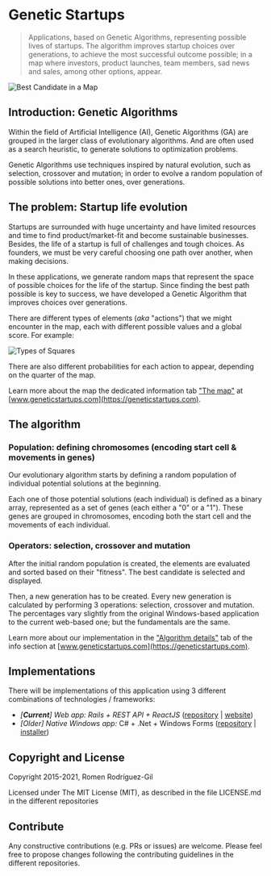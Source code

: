 # Genetic Startups
> Applications, based on Genetic Algorithms, representing possible lives of startups. The algorithm improves startup choices over generations, to achieve the most successful outcome possible; in a map where investors, product launches, team members, sad news and sales, among other options, appear.

![Best Candidate in a Map](https://s3-eu-west-1.amazonaws.com/genetic-startups/info/map-best-candidate.png "Showing the best candidate of 15 generations in the given map")

## Introduction: Genetic Algorithms

Within the field of Artificial Intelligence (AI), Genetic Algorithms (GA) are grouped in the larger class of evolutionary algorithms. And are often used as a search heuristic, to generate solutions to optimization problems.

Genetic Algorithms use techniques inspired by natural evolution, such as selection, crossover and mutation; in order to evolve a random population of possible solutions into better ones, over generations.

## The problem: Startup life evolution

Startups are surrounded with huge uncertainty and have limited resources and time to find product/market-fit and become sustainable businesses. Besides, the life of a startup is full of challenges and tough choices. As founders, we must be very careful choosing one path over another, when making decisions.

In these applications, we generate random maps that represent the space of possible choices for the life of the startup. Since finding the best path possible is key to success, we have developed a Genetic Algorithm that improves choices over generations.

There are different types of elements (_aka_ "actions") that we might encounter in the map, each with different possible values and a global score. For example:

![Types of Squares](https://s3-eu-west-1.amazonaws.com/genetic-startups/info/gs-web-cell-types.png "Description of all possible squares in the map")

There are also different probabilities for each action to appear, depending on the quarter of the map.

Learn more about the map the dedicated information tab ["The map"](https://geneticstartups.com/info/map) at [www.geneticstartups.com](https://geneticstartups.com).

## The algorithm

### Population: defining chromosomes (encoding start cell & movements in genes)

Our evolutionary algorithm starts by defining a random population of individual potential solutions at the beginning.

Each one of those potential solutions (each individual) is defined as a binary array, represented as a set of genes (each either a "0" or a "1"). These genes are grouped in chromosomes, encoding both the start cell and the movements of each individual.

### Operators: selection, crossover and mutation

After the initial random population is created, the elements are evaluated and sorted based on their "fitness". The best candidate is selected and displayed.

Then, a new generation has to be created. Every new generation is calculated by performing 3 operations: selection, crossover and mutation. The percentages vary slightly from the original Windows-based application to the current web-based one; but the fundamentals are the same.

Learn more about our implementation in the ["Algorithm details"](https://geneticstartups.com/info/algorithm) tab of the info section at [www.geneticstartups.com](https://geneticstartups.com).

## Implementations
There will be implementations of this application using 3 different combinations of technologies / frameworks:
- *[**Current**] Web app: Rails + REST API + ReactJS* ([repository](https://github.com/romenrg/genetic-startups-web) | [website](https://geneticstartups.com))
- *[_Older_] Native Windows app:* C# + .Net + Windows Forms ([repository](https://github.com/romenrg/genetic-startups-desktop-csharp-dotnet) | [installer](https://github.com/romenrg/genetic-startups-desktop-csharp-dotnet/releases))

## Copyright and License

Copyright 2015-2021, Romen Rodríguez-Gil

Licensed under The MIT License (MIT), as described in the file LICENSE.md in the different repositories

## Contribute

Any constructive contributions (e.g. PRs or issues) are welcome. Please feel free to propose changes following
the contributing guidelines in the different repositories.